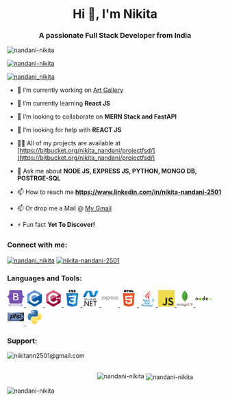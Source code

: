 <h1 align="center">Hi 👋, I'm Nikita</h1>
<h3 align="center">A passionate Full Stack Developer from India</h3>

<p align="left"> <img
        src="https://komarev.com/ghpvc/?username=nandani-nikita&label=Profile%20views&color=0e75b6&style=flat"
        alt="nandani-nikita" /> </p>

<p align="left"> <a href="https://github.com/ryo-ma/github-profile-trophy"><img
            src="https://github-profile-trophy.vercel.app/?username=nandani-nikita" alt="nandani-nikita" /></a> </p>

<p align="left"> <a href="https://twitter.com/nandani_nikita" target="blank"><img
            src="https://img.shields.io/twitter/follow/nandani_nikita?logo=twitter&style=for-the-badge"
            alt="nandani_nikita" /></a> </p>

- 🔭 I’m currently working on [Art Gallery](https://github.com/nandani-nikita/ArtGallery)

- 🌱 I’m currently learning **React JS**

- 👯 I’m looking to collaborate on **MERN Stack and FastAPI**

- 🤝 I’m looking for help with **REACT JS**

- 👨‍💻 All of my projects are available at
[https://bitbucket.org/nikita_nandani/projectfsd/](https://bitbucket.org/nikita_nandani/projectfsd/)

- 💬 Ask me about **NODE JS, EXPRESS JS, PYTHON, MONGO DB, POSTRGE-SQL**

- 📫 How to reach me **https://www.linkedin.com/in/nikita-nandani-2501**
- 📫 Or drop me a Mail @ <a href="mailto:nikitann2501@gmail.com">My Gmail</a>

- ⚡ Fun fact **Yet To Discover!**

<h3 align="left">Connect with me:</h3>
<p align="left">
    <a href="https://twitter.com/nandani_nikita" target="blank"><img align="center"
            src="https://raw.githubusercontent.com/rahuldkjain/github-profile-readme-generator/master/src/images/icons/Social/twitter.svg"
            alt="nandani_nikita" height="30" width="40" /></a>
    <a href="https://linkedin.com/in/nikita-nandani-2501" target="blank"><img align="center"
            src="https://raw.githubusercontent.com/rahuldkjain/github-profile-readme-generator/master/src/images/icons/Social/linked-in-alt.svg"
            alt="nikita-nandani-2501" height="30" width="40" /></a>
</p>

<h3 align="left">Languages and Tools:</h3>
<p align="left"> <a href="https://getbootstrap.com" target="_blank"> <img
            src="https://raw.githubusercontent.com/devicons/devicon/master/icons/bootstrap/bootstrap-plain-wordmark.svg"
            alt="bootstrap" width="40" height="40" /> </a> <a href="https://www.cprogramming.com/" target="_blank"> <img
            src="https://raw.githubusercontent.com/devicons/devicon/master/icons/c/c-original.svg" alt="c" width="40"
            height="40" /> </a> <a href="https://www.w3schools.com/cpp/" target="_blank"> <img
            src="https://raw.githubusercontent.com/devicons/devicon/master/icons/cplusplus/cplusplus-original.svg"
            alt="cplusplus" width="40" height="40" /> </a> <a href="https://www.w3schools.com/css/" target="_blank">
        <img src="https://raw.githubusercontent.com/devicons/devicon/master/icons/css3/css3-original-wordmark.svg"
            alt="css3" width="40" height="40" /> </a> <a href="https://dotnet.microsoft.com/" target="_blank"> <img
            src="https://raw.githubusercontent.com/devicons/devicon/master/icons/dot-net/dot-net-original-wordmark.svg"
            alt="dotnet" width="40" height="40" /> </a> <a href="https://expressjs.com" target="_blank"> <img
            src="https://raw.githubusercontent.com/devicons/devicon/master/icons/express/express-original-wordmark.svg"
            alt="express" width="40" height="40" /> </a> <a href="https://www.w3.org/html/" target="_blank"> <img
            src="https://raw.githubusercontent.com/devicons/devicon/master/icons/html5/html5-original-wordmark.svg"
            alt="html5" width="40" height="40" /> </a> <a href="https://www.java.com" target="_blank"> <img
            src="https://raw.githubusercontent.com/devicons/devicon/master/icons/java/java-original.svg" alt="java"
            width="40" height="40" /> </a> <a href="https://developer.mozilla.org/en-US/docs/Web/JavaScript"
        target="_blank"> <img
            src="https://raw.githubusercontent.com/devicons/devicon/master/icons/javascript/javascript-original.svg"
            alt="javascript" width="40" height="40" /> </a> <a href="https://www.mongodb.com/" target="_blank"> <img
            src="https://raw.githubusercontent.com/devicons/devicon/master/icons/mongodb/mongodb-original-wordmark.svg"
            alt="mongodb" width="40" height="40" /> </a> <a href="https://nodejs.org" target="_blank"> <img
            src="https://raw.githubusercontent.com/devicons/devicon/master/icons/nodejs/nodejs-original-wordmark.svg"
            alt="nodejs" width="40" height="40" /> </a> <a href="https://www.php.net" target="_blank"> <img
            src="https://raw.githubusercontent.com/devicons/devicon/master/icons/php/php-original.svg" alt="php"
            width="40" height="40" /> </a> <a href="https://www.python.org" target="_blank"> <img
            src="https://raw.githubusercontent.com/devicons/devicon/master/icons/python/python-original.svg"
            alt="python" width="40" height="40" /> </a> </p>

<h3 align="left">Support:</h3>
<p><a href="https://www.buymeacoffee.com/nikitann2501@gmail.com"> <img align="left"
            src="https://cdn.buymeacoffee.com/buttons/v2/default-yellow.png" height="50" width="210"
            alt="nikitann2501@gmail.com" /></a></p><br><br>

<p><img align="left"
        src="https://github-readme-stats.vercel.app/api/top-langs?username=nandani-nikita&show_icons=true&locale=en&layout=compact"
        alt="nandani-nikita" /></p>

<p>&nbsp;<img align="center"
        src="https://github-readme-stats.vercel.app/api?username=nandani-nikita&show_icons=true&locale=en"
        alt="nandani-nikita" /></p>

<p><img align="center" src="https://github-readme-streak-stats.herokuapp.com/?user=nandani-nikita&"
        alt="nandani-nikita" /></p>
